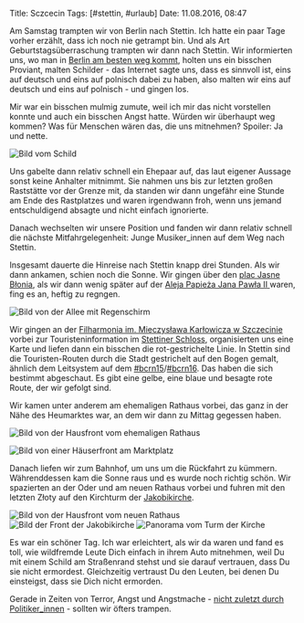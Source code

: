 Title: Sczcecin
Tags: [#stettin, #urlaub]
Date: 11.08.2016, 08:47

Am Samstag trampten wir von Berlin nach Stettin. Ich hatte ein paar Tage vorher erzählt, dass ich noch nie getrampt bin. Und als Art Geburtstagsüberraschung trampten wir dann nach Stettin. Wir informierten uns, wo man in [Berlin am besten weg kommt](http://hitchwiki.org/de/Berlin#Richtung_Nordosten_Szczecin.2C_Gdansk_.28Danzig.29), holten uns ein bisschen Proviant, malten Schilder - das Internet sagte uns, dass es sinnvoll ist, eins auf deutsch und eins auf polnisch dabei zu haben, also malten wir eins auf deutsch und eins auf polnisch - und gingen los.

Mir war ein bisschen mulmig zumute, weil ich mir das nicht vorstellen konnte und auch ein bisschen Angst hatte. Würden wir überhaupt weg kommen? Was für Menschen wären das, die uns mitnehmen? Spoiler: Ja und nette.

![Bild vom Schild](/img/Sczcecin_Schild.JPG)

Uns gabelte dann relativ schnell ein Ehepaar auf, das laut eigener Aussage sonst keine Anhalter mitnimmt. Sie nahmen uns bis zur letzten großen Raststätte vor der Grenze mit, da standen wir dann ungefähr eine Stunde am Ende des Rastplatzes und waren irgendwann froh, wenn uns jemand entschuldigend absagte und nicht einfach ignorierte.

Danach wechselten wir unsere Position und fanden wir dann relativ schnell die nächste Mitfahrgelegenheit: Junge Musiker_innen auf dem Weg nach Stettin.

Insgesamt dauerte die Hinreise nach Stettin knapp drei Stunden. Als wir dann ankamen, schien noch die Sonne. Wir gingen über den [plac Jasne Błonia](https://www.google.de/maps/place/Jasne+Błonia/@53.4405835,14.5377204,17z/data=!4m5!3m4!1s0x47aa0946cc78522f:0x15d2dbb630efd081!8m2!3d53.4406346!4d14.5398125?hl=de), als wir dann wenig später auf der [Aleja Papieża Jana Pawła II ](https://www.google.de/maps/place/aleja+Papieża+Jana+Pawła+II,+Szczecin,+Polen/@53.4370583,14.5406849,17z/data=!4m5!3m4!1s0x47aa09150730134d:0xffc33010e99286d0!8m2!3d53.4332873!4d14.5477445?hl=de) waren, fing es an, heftig zu regngen.

![Bild von der Allee mit Regenschirm](/img/Sczcecin_Allee.JPG)

Wir gingen an der [Filharmonia im. Mieczysława Karłowicza w Szczecinie](https://de.wikipedia.org/wiki/Philharmonie_Stettin) vorbei zur Touristeninformation im [Stettiner Schloss](https://de.wikipedia.org/wiki/Stettiner_Schloss), organisierten uns eine Karte und liefen dann ein bisschen die rot-gestrichelte Linie. In Stettin sind die Touristen-Routen durch die Stadt gestrichelt auf den Bogen gemalt, ähnlich dem Leitsystem auf dem [#bcrn15](https://bullenscheisse.de/2015/bcrn15/)/[#bcrn16](https://bullenscheisse.de/2016/barcamp-rhein-neckar-2016-in-heidelberg/). Das haben die sich bestimmt abgeschaut. Es gibt eine gelbe, eine blaue und besagte rote Route, der wir gefolgt sind.

Wir kamen unter anderem am ehemaligen Rathaus vorbei, das ganz in der Nähe des Heumarktes war, an dem wir dann zu Mittag gegessen haben. 

![Bild von der Hausfront vom ehemaligen Rathaus](/img/Sczcecin_Rathaus.JPG)

![Bild von einer Häuserfront am Marktplatz](/img/Sczeczin_Marktplatz.JPG)

Danach liefen wir zum Bahnhof, um uns um die Rückfahrt zu kümmern. Währenddessen kam die Sonne raus und es wurde noch richtig schön. Wir spazierten an der Oder und am neuen Rathaus vorbei und fuhren mit den letzten Złoty auf den Kirchturm der [Jakobikirche](https://de.wikipedia.org/wiki/Jakobskathedrale_(Stettin)).

![Bild von der Hausfront vom neuen Rathaus](/img/Sczcecin_Neues_Rathaus.JPG)
![Bild der Front der Jakobikirche](/img/Sczcecin_Jakobikirche.JPG)
![Panorama vom Turm der Kirche](/img/Sczcecin_Panorama_Jakobikirche.JPG)

Es war ein schöner Tag. Ich war erleichtert, als wir da waren und fand es toll, wie wildfremde Leute Dich einfach in ihrem Auto mitnehmen, weil Du mit einem Schild am Straßenrand stehst und sie darauf vertrauen, dass Du sie nicht ermordest. Gleichzeitig vertraust Du den Leuten, bei denen Du einsteigst, dass sie Dich nicht ermorden.

Gerade in Zeiten von Terror, Angst und Angstmache - [nicht zuletzt durch Politiker_innen](http://www.spiegel.de/politik/deutschland/unions-innenminister-wollen-sicherheitsgesetze-offenbar-massiv-verschaerfen-a-1106923.html) - sollten wir öfters trampen.